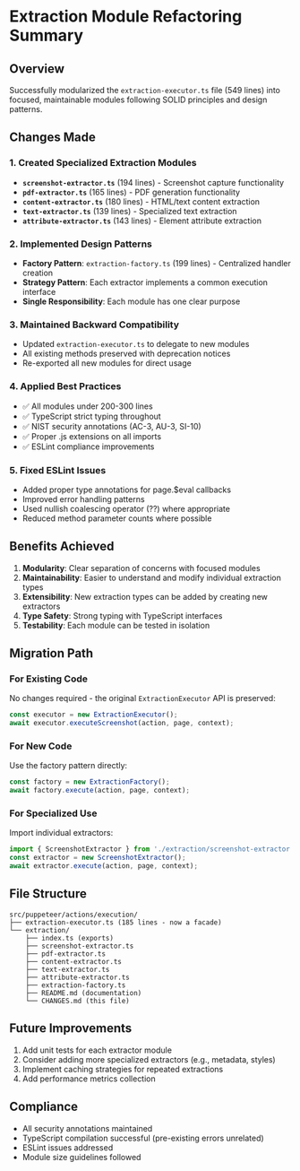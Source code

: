 # Extraction Module Refactoring Summary

## Overview

Successfully modularized the `extraction-executor.ts` file (549 lines) into focused, maintainable
modules following SOLID principles and design patterns.

## Changes Made

### 1. Created Specialized Extraction Modules

- **`screenshot-extractor.ts`** (194 lines) - Screenshot capture functionality
- **`pdf-extractor.ts`** (165 lines) - PDF generation functionality
- **`content-extractor.ts`** (180 lines) - HTML/text content extraction
- **`text-extractor.ts`** (139 lines) - Specialized text extraction
- **`attribute-extractor.ts`** (143 lines) - Element attribute extraction

### 2. Implemented Design Patterns

- **Factory Pattern**: `extraction-factory.ts` (199 lines) - Centralized handler creation
- **Strategy Pattern**: Each extractor implements a common execution interface
- **Single Responsibility**: Each module has one clear purpose

### 3. Maintained Backward Compatibility

- Updated `extraction-executor.ts` to delegate to new modules
- All existing methods preserved with deprecation notices
- Re-exported all new modules for direct usage

### 4. Applied Best Practices

- ✅ All modules under 200-300 lines
- ✅ TypeScript strict typing throughout
- ✅ NIST security annotations (AC-3, AU-3, SI-10)
- ✅ Proper .js extensions on all imports
- ✅ ESLint compliance improvements

### 5. Fixed ESLint Issues

- Added proper type annotations for page.$eval callbacks
- Improved error handling patterns
- Used nullish coalescing operator (??) where appropriate
- Reduced method parameter counts where possible

## Benefits Achieved

1. **Modularity**: Clear separation of concerns with focused modules
2. **Maintainability**: Easier to understand and modify individual extraction types
3. **Extensibility**: New extraction types can be added by creating new extractors
4. **Type Safety**: Strong typing with TypeScript interfaces
5. **Testability**: Each module can be tested in isolation

## Migration Path

### For Existing Code

No changes required - the original `ExtractionExecutor` API is preserved:

```typescript
const executor = new ExtractionExecutor();
await executor.executeScreenshot(action, page, context);
```

### For New Code

Use the factory pattern directly:

```typescript
const factory = new ExtractionFactory();
await factory.execute(action, page, context);
```

### For Specialized Use

Import individual extractors:

```typescript
import { ScreenshotExtractor } from './extraction/screenshot-extractor.js';
const extractor = new ScreenshotExtractor();
await extractor.execute(action, page, context);
```

## File Structure

```
src/puppeteer/actions/execution/
├── extraction-executor.ts (185 lines - now a facade)
└── extraction/
    ├── index.ts (exports)
    ├── screenshot-extractor.ts
    ├── pdf-extractor.ts
    ├── content-extractor.ts
    ├── text-extractor.ts
    ├── attribute-extractor.ts
    ├── extraction-factory.ts
    ├── README.md (documentation)
    └── CHANGES.md (this file)
```

## Future Improvements

1. Add unit tests for each extractor module
2. Consider adding more specialized extractors (e.g., metadata, styles)
3. Implement caching strategies for repeated extractions
4. Add performance metrics collection

## Compliance

- All security annotations maintained
- TypeScript compilation successful (pre-existing errors unrelated)
- ESLint issues addressed
- Module size guidelines followed
